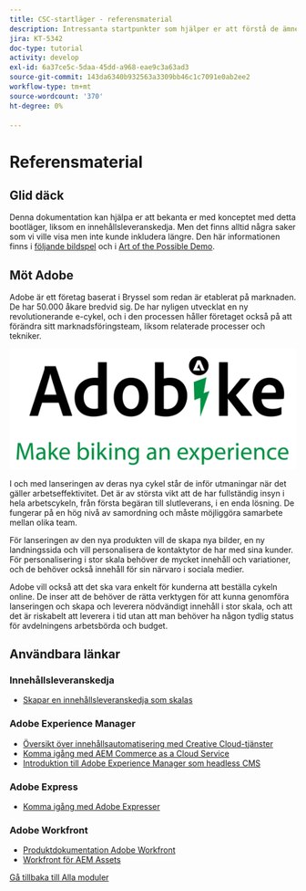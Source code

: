 ```yaml
---
title: CSC-startläger - referensmaterial
description: Intressanta startpunkter som hjälper er att förstå de ämnen som behandlas i det här bootlägret bättre.
jira: KT-5342
doc-type: tutorial
activity: develop
exl-id: 6a37ce5c-5daa-45dd-a968-eae9c3a63ad3
source-git-commit: 143da6340b932563a3309bb46c1c7091e0ab2ee2
workflow-type: tm+mt
source-wordcount: '370'
ht-degree: 0%

---
```


# Referensmaterial

## Glid däck

Denna dokumentation kan hjälpa er att bekanta er med konceptet med detta bootläger, liksom en innehållsleveranskedja. Men det finns alltid några saker som vi ville visa men inte kunde inkludera längre. Den här informationen finns i [följande bildspel](https://adobe.sharepoint.com/:p:/r/sites/SWEnterpriseMarketingTeam/Shared%20Documents/Bootcamps/Content%20Supply%20Chain%20Bootcamp/Experience%20Makers%20Content%20Supply%20Chain%20Slide%20Deck.pptx?d=w1a3787d39c3a43ab941cfd0069f8383a&csf=1&web=1&e=57aFUU) och i [Art of the Possible Demo](https://xd.adobe.com/view/45ea642f-69fb-4bbe-bba6-6915a3709a6d-10b9/?fullscreen).

## Möt Adobe

Adobe är ett företag baserat i Bryssel som redan är etablerat på marknaden. De har 50.000 åkare bredvid sig. De har nyligen utvecklat en ny revolutionerande e-cykel, och i den processen håller företaget också på att förändra sitt marknadsföringsteam, liksom relaterade processer och tekniker.

![AdobeCycle](./images/adobike-logo.png)

I och med lanseringen av deras nya cykel står de inför utmaningar när det gäller arbetseffektivitet. Det är av största vikt att de har fullständig insyn i hela arbetscykeln, från första begäran till slutleverans, i en enda lösning. De fungerar på en hög nivå av samordning och måste möjliggöra samarbete mellan olika team.

För lanseringen av den nya produkten vill de skapa nya bilder, en ny landningssida och vill personalisera de kontaktytor de har med sina kunder. För personalisering i stor skala behöver de mycket innehåll och variationer, och de behöver också innehåll för sin närvaro i sociala medier.

Adobe vill också att det ska vara enkelt för kunderna att beställa cykeln online. De inser att de behöver de rätta verktygen för att kunna genomföra lanseringen och skapa och leverera nödvändigt innehåll i stor skala, och att det är riskabelt att leverera i tid utan att man behöver ha någon tydlig status för avdelningens arbetsbörda och budget.


## Användbara länkar

### Innehållsleveranskedja

- [Skapar en innehållsleveranskedja som skalas](https://business.adobe.com/resources/webinars/building-a-content-supply-chain-that-scales.html)

### Adobe Experience Manager

- [Översikt över innehållsautomatisering med Creative Cloud-tjänster](https://experienceleague.adobe.com/docs/experience-manager-learn/assets/content-automation/overview.html?lang=sv-SE)
- [Komma igång med AEM Commerce as a Cloud Service](https://experienceleague.adobe.com/docs/experience-manager-cloud-service/content/content-and-commerce/storefront/getting-started.html?lang=sv-SE)
- [Introduktion till Adobe Experience Manager som headless CMS](https://experienceleague.adobe.com/docs/experience-manager-cloud-service/content/headless/introduction.html?lang=sv-SE)

### Adobe Express

- [Komma igång med Adobe Expresser](https://helpx.adobe.com/se/express/using/work-with-templates.html)

### Adobe Workfront

- [Produktdokumentation Adobe Workfront](https://experienceleague.adobe.com/docs/workfront/using/home.html?lang=sv-SE)
- [Workfront för AEM Assets](https://exchange.adobe.com/apps/ec/101385/workfront-for-aem-assets)


[Gå tillbaka till Alla moduler](./overview.md)
